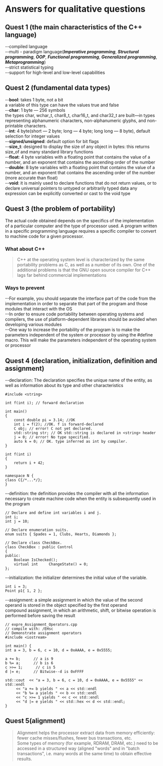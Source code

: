 # Answers for qualitative questions
## Quest 1 (the main characteristics of the C++ language)
--compiled language  
--multi - paradigm language(__*Imperative programming*__, __*Structural programming*__, __*OOP*__, __*Functional programming*__, __*Generalized programming*__, __*Metaprogramming*__)  
--strict statistical typing  
--support for high-level and low-level capabilities  

## Quest 2 (fundamental data types)
--**bool**: takes 1 byte, not a bit  
a variable of this type can have the values true and false   
--**char**: 1 byte — 256 symbols  
the types char, wchar_t, char8_t, char16_t, and char32_t are built—in types representing alphanumeric characters, non-alphanumeric glyphs, and non-printable characters.  
--**int**: 4 byte(short — 2 byte; long — 4 byte; long long — 8 byte), default selection for integer values  
--**signed/unsigned**: default option for bit flags  
--**size_t**: designed to display the size of any object in bytes: this returns size_of and many standard library functions  
--**float**: 4 byte variables with a floating point that contains the value of a number, and an exponent that contains the ascending order of the number  
--**double**:  8 byte variables with a floating point that contains the value of a number, and an exponent that contains the ascending order of the number (more accurate than float)  
--**void**: it is mainly used to declare functions that do not return values, or to declare universal pointers to untyped or arbitrarily typed data  any expression can be explicitly converted or cast to the void type  

## Quest 3 (the problem of portability)
The actual code obtained depends on the specifics of the implementation of a particular computer and the type of processor used. A program written in a specific programming language requires a specific compiler to convert to machine code for a given processor.
### What about C++
> C++ at the operating system level is characterized by the same portability problems as C, as well as a number of its own. One of the additional problems is that the GNU open source compiler for C++ lags far behind commercial implementations
### Ways to prevent
--For example, you should separate the interface part of the code from the implementation in order to separate that part of the program and those modules that interact with the OS  
--In order to ensure code portability between operating systems and compilers, the use of platform-dependent libraries should be avoided when developing various modules  
--One way to increase the portability of the program is to make the parameters independent of the system or processor by using the #define macro. This will make the parameters independent of the operating system or processor  

## Quest 4 (declaration, initialization, definition and assignment)
--declaration: The declaration specifies the unique name of the entity, as well as information about its type and other characteristics    

    #include <string>

    int f(int i); // forward declaration

    int main()
    {
        const double pi = 3.14; //OK
        int i = f(2); //OK. f is forward-declared
        C obj; // error! C not yet declared.
        std::string str; // OK std::string is declared in <string> header
        j = 0; // error! No type specified.
        auto k = 0; // OK. type inferred as int by compiler.
    }

    int f(int i)
    {
        return i + 42;
    }

    namespace N {
    class C{/*...*/};
    }  
    
--definition: the definition provides the compiler with all the information necessary to create machine code when the entity is subsequently used in the program    

    // Declare and define int variables i and j.
    int i;
    int j = 10;

    // Declare enumeration suits.
    enum suits { Spades = 1, Clubs, Hearts, Diamonds };

    // Declare class CheckBox.
    class CheckBox : public Control
    {
    public:
        Boolean IsChecked();
        virtual int     ChangeState() = 0;
    };  
--initialization: the initializer determines the initial value of the variable.  

    int i = 3;
    Point p1{ 1, 2 };  
--assignment: a simple assignment in which the value of the second operand is stored in the object specified by the first operand  
compound assignment, in which an arithmetic, shift, or bitwise operation is performed before saving the result  

    // expre_Assignment_Operators.cpp
    // compile with: /EHsc
    // Demonstrate assignment operators
    #include <iostream>

    int main() {
    int a = 3, b = 6, c = 10, d = 0xAAAA, e = 0x5555;

    a += b;      // a is 9
    b %= a;      // b is 6
    c >>= 1;      // c is 5
    d |= e;      // Bitwise--d is 0xFFFF

    std::cout  << "a = 3, b = 6, c = 10, d = 0xAAAA, e = 0x5555" << std::endl
         << "a += b yields " << a << std::endl
         << "b %= a yields " << b << std::endl
         << "c >>= 1 yields " << c << std::endl
         << "d |= e yields " << std::hex << d << std::endl;
    }  
## Quest 5(alignment)
>Alignment helps the processor extract data from memory efficiently: fewer cache misses/flushes, fewer bus transactions, etc.  
Some types of memory (for example, RDRAM, DRAM, etc.) need to be accessed in a structured way (aligned "words" and in "batch transactions", i.e. many words at the same time) to obtain effective results.